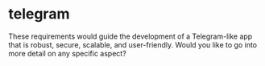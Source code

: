 # telegram
These requirements would guide the development of a Telegram-like app that is robust, secure, scalable, and user-friendly. Would you like to go into more detail on any specific aspect?
